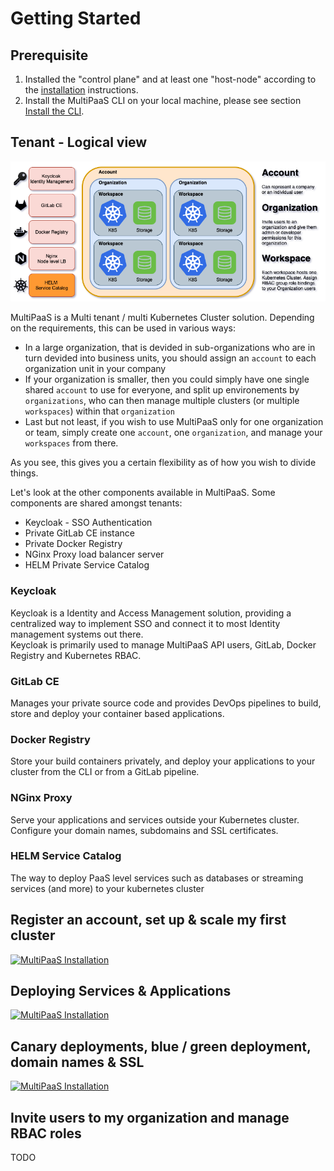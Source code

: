 # Getting Started

## Prerequisite

1) Installed the "control plane" and at least one "host-node" according to the [installation](INSTALL.md#installation) instructions.
2) Install the MultiPaaS CLI on your local machine, please see section [Install the CLI](INSTALL.md#install-the-cli).  

## Tenant - Logical view

![MultiPaaS Logical tennant view](../resources/logical-view.png)

MultiPaaS is a Multi tenant / multi Kubernetes Cluster solution. Depending on the requirements, this can be used in various ways:

* In a large organization, that is devided in sub-organizations who are in turn devided into business units, you should assign an `account` to each organization unit in your company
* If your organization is smaller, then you could simply have one single shared `account` to use for everyone, and split up environements by `organizations`, who can then manage multiple clusters (or multiple `workspaces`) within that `organization`
* Last but not least, if you wish to use MultiPaaS only for one organization or team, simply create one `account`, one `organization`, and manage your `workspaces` from there.

As you see, this gives you a certain flexibility as of how you wish to divide things.

Let's look at the other components available in MultiPaaS. Some components are shared amongst tenants:

* Keycloak - SSO Authentication
* Private GitLab CE instance
* Private Docker Registry
* NGinx Proxy load balancer server
* HELM Private Service Catalog

### Keycloak

Keycloak is a Identity and Access Management solution, providing a centralized way to implement SSO and connect it to most Identity management systems out there.  
Keycloak is primarily used to manage MultiPaaS API users, GitLab, Docker Registry and Kubernetes RBAC.

### GitLab CE

Manages your private source code and provides DevOps pipelines to build, store and deploy your container based applications.

### Docker Registry

Store your build containers privately, and deploy your applications to your cluster from the CLI or from a GitLab pipeline.

### NGinx Proxy

Serve your applications and services outside your Kubernetes cluster. Configure your domain names, subdomains and SSL certificates.

### HELM Service Catalog

The way to deploy PaaS level services such as databases or streaming services (and more) to your kubernetes cluster


## Register an account, set up & scale my first cluster

[![MultiPaaS Installation](https://img.youtube.com/vi/2E7Slel15LM/0.jpg)](https://www.youtube.com/watch?v=2E7Slel15LM)


## Deploying Services & Applications

[![MultiPaaS Installation](https://img.youtube.com/vi/BLM0QmzqAz4/0.jpg)](https://www.youtube.com/watch?v=BLM0QmzqAz4)


## Canary deployments, blue / green deployment, domain names & SSL

[![MultiPaaS Installation](https://img.youtube.com/vi/RyIgYcIOog8/0.jpg)](https://www.youtube.com/watch?v=RyIgYcIOog8)


## Invite users to my organization and manage RBAC roles

TODO

